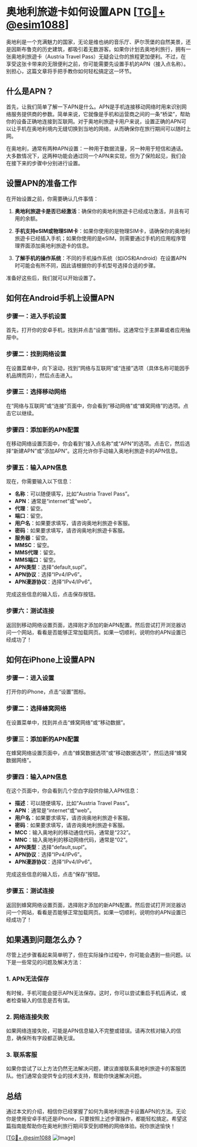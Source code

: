 # 奥地利旅遊卡如何设置APN [[TG💪+ @esim1088](https://t.me/s/esim1088)]

奥地利是一个充满魅力的国家，无论是维也纳的音乐厅、萨尔茨堡的自然美景，还是因斯布鲁克的历史建筑，都吸引着无数游客。如果你计划去奥地利旅行，拥有一张奥地利旅遊卡（Austria Travel Pass）无疑会让你的旅程更加便利。不过，在享受这张卡带来的无限便利之前，你可能需要先设置手机的APN（接入点名称）。别担心，这篇文章将手把手教你如何轻松搞定这一环节。

## 什么是APN？

首先，让我们简单了解一下APN是什么。APN是手机连接移动网络时用来识别网络服务提供商的参数。简单来说，它就像是手机和运营商之间的一条“桥梁”，帮助你的设备正确地连接到互联网。对于奥地利旅遊卡用户来说，设置正确的APN可以让手机在奥地利境内无缝切换到当地的网络，从而确保你在旅行期间可以随时上网。

在奥地利，通常有两种APN设置：一种用于数据流量，另一种用于短信和通话。大多数情况下，这两种功能会通过同一个APN来实现，但为了保险起见，我们会在接下来的步骤中分别进行设置。

## 设置APN的准备工作

在开始设置之前，你需要确认几件事情：

1. **奥地利旅遊卡是否已经激活**：确保你的奥地利旅遊卡已经成功激活，并且有可用的余额。
   
2. **手机支持eSIM或物理SIM卡**：如果你使用的是物理SIM卡，请确保你的奥地利旅遊卡已经插入手机；如果你使用的是eSIM，则需要通过手机的应用程序管理界面添加奥地利旅遊卡的信息。

3. **了解手机的操作系统**：不同的手机操作系统（如iOS和Android）在设置APN时可能会有所不同，因此请根据你的手机型号选择合适的步骤。

准备好这些后，我们就可以开始设置了。

## 如何在Android手机上设置APN

### 步骤一：进入手机设置

首先，打开你的安卓手机，找到并点击“设置”图标。这通常位于主屏幕或者应用抽屉中。

### 步骤二：找到网络设置

在设置菜单中，向下滚动，找到“网络与互联网”或“连接”选项（具体名称可能因手机品牌而异），然后点击进入。

### 步骤三：选择移动网络

在“网络与互联网”或“连接”页面中，你会看到“移动网络”或“蜂窝网络”的选项。点击它以继续。

### 步骤四：添加新的APN配置

在移动网络设置页面中，你会看到“接入点名称”或“APN”的选项。点击它，然后选择“新建APN”或“添加APN”。这将允许你手动输入奥地利旅遊卡的APN信息。

### 步骤五：输入APN信息

现在，你需要输入以下信息：

- **名称**：可以随便填写，比如“Austria Travel Pass”。
- **APN**：通常是“internet”或“web”。
- **代理**：留空。
- **端口**：留空。
- **用户名**：如果要求填写，请咨询奥地利旅遊卡客服。
- **密码**：如果要求填写，请咨询奥地利旅遊卡客服。
- **服务器**：留空。
- **MMSC**：留空。
- **MMS代理**：留空。
- **MMS端口**：留空。
- **APN类型**：选择“default,supl”。
- **APN协议**：选择“IPv4/IPv6”。
- **APN漫游协议**：选择“IPv4/IPv6”。

完成这些信息的输入后，点击保存按钮。

### 步骤六：测试连接

返回到移动网络设置页面，选择刚才添加的新APN配置。然后尝试打开浏览器访问一个网站，看看是否能够正常加载网页。如果一切顺利，说明你的APN设置已经成功了！

## 如何在iPhone上设置APN

### 步骤一：进入设置

打开你的iPhone，点击“设置”图标。

### 步骤二：选择蜂窝网络

在设置菜单中，找到并点击“蜂窝网络”或“移动数据”。

### 步骤三：添加新的APN配置

在蜂窝网络设置页面中，点击“蜂窝数据选项”或“移动数据选项”，然后选择“蜂窝数据网络”。

### 步骤四：输入APN信息

在这个页面中，你会看到几个空白字段供你输入APN信息：

- **描述**：可以随便填写，比如“Austria Travel Pass”。
- **APN**：通常是“internet”或“web”。
- **用户名**：如果要求填写，请咨询奥地利旅遊卡客服。
- **密码**：如果要求填写，请咨询奥地利旅遊卡客服。
- **MCC**：输入奥地利的移动通信代码，通常是“232”。
- **MNC**：输入奥地利的移动网络代码，通常是“02”。
- **APN类型**：选择“default,supl”。
- **APN协议**：选择“IPv4/IPv6”。
- **APN漫游协议**：选择“IPv4/IPv6”。

完成这些信息的输入后，点击“保存”按钮。

### 步骤五：测试连接

返回到蜂窝网络设置页面，选择刚才添加的新APN配置。然后尝试打开浏览器访问一个网站，看看是否能够正常加载网页。如果一切顺利，说明你的APN设置已经成功了！

## 如果遇到问题怎么办？

尽管上述步骤看起来简单明了，但在实际操作过程中，你可能会遇到一些问题。以下是一些常见的问题及解决方法：

### 1. APN无法保存

有时候，手机可能会提示APN无法保存。这时，你可以尝试重启手机后再试，或者检查输入的信息是否有误。

### 2. 网络连接失败

如果网络连接失败，可能是APN信息输入不完整或错误。请再次核对输入的信息，确保所有字段都正确无误。

### 3. 联系客服

如果你尝试了以上方法仍然无法解决问题，建议直接联系奥地利旅遊卡的客服团队。他们通常会提供专业的技术支持，帮助你快速解决问题。

## 总结

通过本文的介绍，相信你已经掌握了如何为奥地利旅遊卡设置APN的方法。无论你是使用安卓手机还是iPhone，只要按照上述步骤操作，都能轻松搞定。希望这篇指南能帮助你在奥地利旅行期间享受到顺畅的网络体验。祝你旅途愉快！

[[TG💪+ @esim1088](https://t.me/s/esim1088) ![Image](https://i.postimg.cc/4NQfJmqS/Snipaste-2025-05-13-00-14-12.png)]